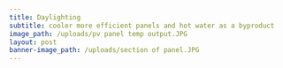 ```yaml
---
title: Daylighting
subtitle: cooler more efficient panels and hot water as a byproduct
image_path: /uploads/pv panel temp output.JPG
layout: post
banner-image_path: /uploads/section of panel.JPG
---
```

